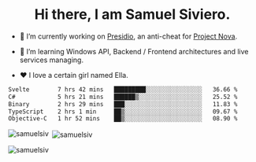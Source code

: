 <h1 align="center">Hi there, I am Samuel Siviero.</h1>

- 🔭 I’m currently working on [Presidio](https://presidio.ac), an anti-cheat for [Project Nova](https://discord.gg/novafn).

- 🌱 I’m learning Windows API, Backend / Frontend architectures and live services managing.

- ❤️ I love a certain girl named Ella.

<!--START_SECTION:waka-->

```txt
Svelte        7 hrs 42 mins   █████████░░░░░░░░░░░░░░░░   36.66 %
C#            5 hrs 21 mins   ██████▒░░░░░░░░░░░░░░░░░░   25.52 %
Binary        2 hrs 29 mins   ███░░░░░░░░░░░░░░░░░░░░░░   11.83 %
TypeScript    2 hrs 1 min     ██▒░░░░░░░░░░░░░░░░░░░░░░   09.67 %
Objective-C   1 hr 52 mins    ██▒░░░░░░░░░░░░░░░░░░░░░░   08.90 %
```

<!--END_SECTION:waka-->

<p><img align="left" src="https://github-readme-stats.vercel.app/api/top-langs?username=samuelsiv&show_icons=true&locale=en&layout=compact&theme=radical" alt="samuelsiv" /></p>

<p>&nbsp;<img align="center" src="https://github-readme-stats.vercel.app/api?username=samuelsiv&show_icons=true&locale=en&theme=radical" alt="samuelsiv" /></p>
<p align="left"> <img src="https://komarev.com/ghpvc/?username=samuelsiv&label=Profile%20views&color=0e75b6&style=flat" alt="samuelsiv" /> </p>

